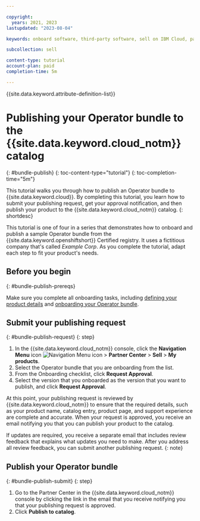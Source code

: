 ```yaml
---

copyright:
  years: 2021, 2023
lastupdated: "2023-08-04"

keywords: onboard software, third-party software, sell on IBM Cloud, partner center, publish, review, operator, Red Hat OpenShift cluster, sample Operator bundle, tutorial, sample, bundle

subcollection: sell

content-type: tutorial
account-plan: paid
completion-time: 5m

---
```


{{site.data.keyword.attribute-definition-list}}

# Publishing your Operator bundle to the {{site.data.keyword.cloud_notm}} catalog
{: #bundle-publish}
{: toc-content-type="tutorial"}
{: toc-completion-time="5m"}

This tutorial walks you through how to publish an Operator bundle to {{site.data.keyword.cloud}}. By completing this tutorial, you learn how to submit your publishing request, get your approval notification, and then publish your product to the {{site.data.keyword.cloud_notm}} catalog.
{: shortdesc}

This tutorial is one of four in a series that demonstrates how to onboard and publish a sample Operator bundle from the {{site.data.keyword.openshiftshort}} Certified registry. It uses a fictitious company that's called *Example Corp*. As you complete the tutorial, adapt each step to fit your product's needs.

## Before you begin
{: #bundle-publish-prereqs}

Make sure you complete all onboarding tasks, including [defining your product details](/docs/sell?topic=sell-bundle-define) and [onboarding your Operator bundle](/docs/sell?topic=sell-bundle-onboard).

## Submit your publishing request
{: #bundle-publish-request}
{: step}

1. In the {{site.data.keyword.cloud_notm}} console, click the **Navigation Menu** icon ![Navigation Menu icon](../icons/icon_hamburger.svg "Menu") > **Partner Center** > **Sell** > **My products**.
1. Select the Operator bundle that you are onboarding from the list.
1. From the Onboarding checklist, click **Request Approval**.
1. Select the version that you onboarded as the version that you want to publish, and click **Request Approval**.

At this point, your publishing request is reviewed by {{site.data.keyword.cloud_notm}} to ensure that the required details, such as your product name, catalog entry, product page, and support experience are complete and accurate. When your request is approved, you receive an email notifying you that you can publish your product to the catalog.

If updates are required, you receive a separate email that includes review feedback that explains what updates you need to make. After you address all review feedback, you can submit another publishing request.
{: note}

## Publish your Operator bundle
{: #bundle-publish-submit}
{: step}

1. Go to the Partner Center in the {{site.data.keyword.cloud_notm}} console by clicking the link in the email that you receive notifying you that your publishing request is approved.
1. Click **Publish to catalog**.
